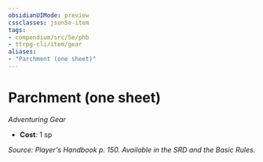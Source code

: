 ```yaml
---
obsidianUIMode: preview
cssclasses: json5e-item
tags:
- compendium/src/5e/phb
- ttrpg-cli/item/gear
aliases: 
- "Parchment (one sheet)"
---
```

# Parchment (one sheet)
*Adventuring Gear*  

- **Cost**: 1 sp

*Source: Player's Handbook p. 150. Available in the SRD and the Basic Rules.*